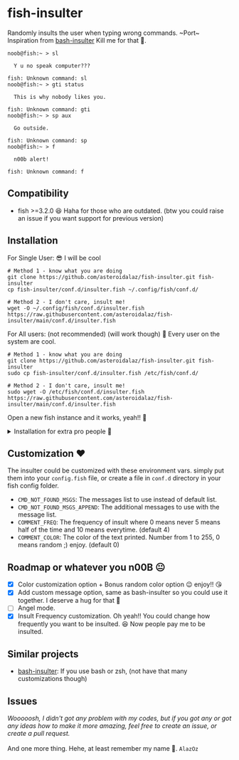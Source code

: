 # fish-insulter
Randomly insults the user when typing wrong commands.
~Port~ Inspiration from [bash-insulter](https://github.com/hkbakke/bash-insulter)
Kill me for that 🥺.
```fish
noob@fish:~ > sl

  Y u no speak computer???

fish: Unknown command: sl
noob@fish:~ > gti status

  This is why nobody likes you.

fish: Unknown command: gti
noob@fish:~ > sp aux

  Go outside.

fish: Unknown command: sp
noob@fish:~ > f

  n00b alert!

fish: Unknown command: f
```
## Compatibility
* fish >=3.2.0 😆 Haha for those who are outdated. (btw you could raise an issue if you want support for previous version)

## Installation
For Single User: 😎 I will be cool
```fish
# Method 1 - know what you are doing
git clone https://github.com/asteroidalaz/fish-insulter.git fish-insulter
cp fish-insulter/conf.d/insulter.fish ~/.config/fish/conf.d/

# Method 2 - I don't care, insult me!
wget -O ~/.config/fish/conf.d/insulter.fish https://raw.githubusercontent.com/asteroidalaz/fish-insulter/main/conf.d/insulter.fish
```
For All users: (not recommended) (will work though) 🥶 Every user on the system are cool.
```fish
# Method 1 - know what you are doing
git clone https://github.com/asteroidalaz/fish-insulter.git fish-insulter
sudo cp fish-insulter/conf.d/insulter.fish /etc/fish/conf.d/

# Method 2 - I don't care, insult me!
sudo wget -O /etc/fish/conf.d/insulter.fish https://raw.githubusercontent.com/asteroidalaz/fish-insulter/main/conf.d/insulter.fish
```
Open a new fish instance and it works, yeah!! 💝
<details>
  <summary>Installation for extra pro people 🥇</summary>
  
  ### If your fish config don't lies in .config folder (I will definetely want to meet you personally then) 🤟
  ```fish
  git clone https://github.com/asteroidalaz/fish-insulter.git fish-insulter
  sudo cp fish-insulter/conf.d/insulter.fish path/to/your/fish/config/folder/conf.d/
  #                                          ^^^^^^^^^^^^^^^^^^^^^^^^^^^^^^^
  #                                           Replace this with the path to 
  #                                           your fish config folder
  
  ```
</details>

## Customization ❤️
The insulter could be customized with these environment vars.
simply put them into your `config.fish` file, or create a file in `conf.d` directory in your fish config folder.

- `CMD_NOT_FOUND_MSGS`: The messages list to use instead of default list.
- `CMD_NOT_FOUND_MSGS_APPEND`: The additional messages to use with the message list.
- `COMMENT_FREQ`: The frequency of insult where 0 means never 5 means half of the time and 10 means everytime. (default 4)
- `COMMENT_COLOR`: The color of the text printed. Number from 1 to 255, 0 means random ;) enjoy. (default 0)

## Roadmap or whatever you n00B 😐
- [x] Color customization option + Bonus random color option 😉 enjoy!! 😘
- [x] Add custom message option, same as bash-insulter so you could use it together. I deserve a hug for that 🤗
- [ ] Angel mode.
- [x] Insult Frequency customization. Oh yeah!! You could change how frequently you want to be insulted. 😆 Now people pay me to be insulted.

## Similar projects
- [bash-insulter](https://github.com/hkbakke/bash-insulter): If you use bash or zsh, (not have that many customizations though)

## Issues
_Wooooosh, I didn't got any problem with my codes, but if you got any or got any ideas how to make it more amazing, feel free to create an issue, or create a pull request._
<br><br>
And one more thing. Hehe, at least remember my name 🥺. `AlazOz`
